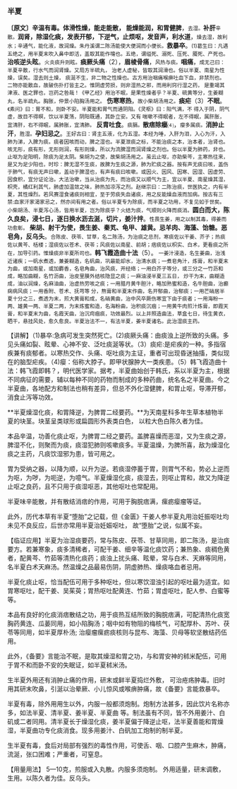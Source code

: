 ### 半夏

**〔原文〕辛温有毒。体滑性燥，能走能散， 能燥能润，和胃健脾**，<small>去湿。</small>**补肝**<small>辛散。</small>**润肾，除湿化痰，发表开郁，下逆气，止烦呕，发音声，利水道**，<small>燥去湿，故利水；辛通气，能化液，故润燥。朱丹溪谓二陈汤能使大便润而小便长。</small>**救暴卒**。<small>(1)葛生曰：凡遇五绝之，用半夏末吹入鼻中即活，盖取其能作嚏也。五绝，谓缢死、溺死、压死、魇死、产死也。</small>**治咳逆头眩**。<small>火炎痰升则眩。</small>**痰厥头痛**（2），**眉棱骨痛**，<small>风热与痰。</small>**咽痛**，<small>成无己曰：半夏辛散，行水气而润肾燥。又局方半硫丸， 治老人虚秘，皆取其润滑也。俗以半夏、南星为性燥，误矣。湿去则土燥， 痰涎不生，非二物之性燥也。古方用治咽痛喉痹吐血下血，非禁剂也。二物亦能散血，故破伤扑打皆主之。惟阴虚劳损，则非湿热之邪，而用利窍行湿之药， 是重竭其津液、医之罪也，岂药之咎哉！《甲乙经》用治不眠，是果性燥者乎？半夏、硫黄等分，生姜糊丸，名半疏丸。胸胀，仲景小陷胸汤用之。</small> **伤寒寒热**，<small>故小柴胡汤用之。</small>**痰疟**（3）**不眠**。<small>《素问》曰：胃不和，则卧不安。半夏能和胃气而通阴阳。《灵枢》曰：阳气满，不 得入于阴，阴气虚，故目不得暝，饮以半夏荡，阴阳既通，其卧立安。又有 喘嗽不得眠者，左不得眠，属肝胀，宜清肝，右不得眠，属肺胀，宜清肺。</small> **反胄吐食**。<small>痰膈。</small>**散痞除瘿**⑷，<small>瘿多属痰。</small>**消肿止汗**，<small>胜湿。</small>**孕妇忌之**。<small>王好古曰：肾主五液，化为五湿。本经为唾，入肝为泪，入心为汗，入肺为涕，入脾为痰。痰者因咳而动，脾之湿也。半夏泄痰之标，不能治痰之本，治本者，治肾也。咳无形，痰有形，无形则润，有形则燥，所以为流脾湿而润肾燥之剂也。俗以半夏为肺药，非也。止呕为足阳明，除痰为足太阴。柴胡为之使，故柴胡汤用之。虽云止呕，亦助柴芩，主寒热往来，是又为足少阳也，时珍：脾无湿不生痰，故脾为生痰之源，肺为贮痰之器。按有声无痰曰咳，盖伤于肺气，有痰无声曰嗽，盖动于脾湿也，有声有痰曰咳嗽。或因火、因风、因寒、因湿、因虚劳、因食积，宜分证论治。大法治嗽，当从治痰为先，而治痰又以顺气为主，宜以半夏、南星燥其湿，枳壳，橘红利其气，肺虚加温敛之味，肺热加凉泻之剂。赵继宗曰：二陈治痰，世医执之，内有半夏，其性燥烈。若风赛湿食诸痰则相宜，至于劳痰失血诸痰，用之反能燥血液而加病。按古有三禁:血家汗家渴家忌之，然亦间有用之者。俗以半夏专为除痰，而半夏之功用，不复见如于世矣。小柴胡汤、半夏泻心汤，皆用半夏，岂为除痰乎？火结为痰，气顺则火降而痰消。</small>**圆白而大，陈久良矣，浸七日，逐日换水沥去涎，切片，姜汁拌**。<small>性畏生姜，用之以制其毒，得姜而功愈彰。</small> **柴胡、射干为使，畏生姜、秦芄、龟甲、雄黄。忌羊肉、海藻、饴糖。恶皂角，反乌头**。<small>合陈皮、茯苓、甘草，名二陈汤，为治痰之总剂，寒痰佐以干姜、芥子；热痰佐以黄芩、栝楼；湿痰佐以苍术、茯苓；风痰佐以南星、前胡；痞痰佐以枳实、白术，更看痰之所在，加导引药。惟燥痰非半夏所司也。</small>**韩飞霞造曲十法**（5）。<small> 一姜汁浸造，名生姜曲，治浅近诸疾；一矾水煮透，兼姜糊造，名矾曲，巩最能却水，治清水痰；一煮皂角汁，炼膏，和半夏末为曲，或加南星，或加麝香，名皂角曲，治风痰，开经络；一用白芥子等分，或三分之一竹沥和成，略加曲糊，名竹沥曲，治皮里膜外结核隐显之痰；一麻油浸半夏三五日， 炒干为末，曲糊造成，油以润燥，名麻油曲，治虚热劳咳之痰；一用腊月黄牛胆汁，略加熟蜜和造，名牛胆曲，治癫痫病风痰；一用香附、苍术、抚芎等 分，熬膏和半夏末作曲，名开郁曲，治郁痰；一用芒硝居半夏十分之三，煮透为末，煎大黄膏和成，名硝黄曲，治中风卒厥伤寒宜下由于痰者；一用海粉一两、雄黄一两、半夏二两，为末炼蜜和造，名海粉曲，治积痰沉痼；一用黄牛肉煎汁炼膏，即霞天膏，和半夏末为曲，名霞天曲，治沉疴痼痰，功效最烈。以上并照造曲法，草盒七日，待生黄衣，晒干，悬挂风处，愈久愈良。半夏治法不一，有法半夏，姜半夏诸名。此治湿痰主药。</small>

【讲解】（1)暴卒:急病可发生突然死亡。(2)痰厥头痛：由痰浊上逆所致的头痛。多见头痛如裂、眩晕、心神不安、泛吐痰涎等状。（3）痰疟:是疟疾的一种。多指宿疾兼有痰郁者。以寒热交作、头痛、呕吐痰为主证，重者可出现昏迷抽搐，类似现在的脑型疟疾。（4)瘿：俗称大脖子。即甲状腺肿大一类疾患。（5）韩飞霞造曲十法：韩飞霞即韩？，明代医学家。据考，半夏曲始创于韩氏，系以半夏为主，根据不同病征的需要，辅以每种不同的药物而制成的多种药曲，统名名之半夏曲。今之半夏曲，各地配方和制法也稍有差异，但总不外化湿健脾，和胃止呕，导滞开郁，消食止泻等功效。

**半夏燥湿化痰，和胃降逆，为脾胃二经要药。**为天南星科多年生草本植物半夏的块茎。块茎呈类球形或扁圆形外表类白色， 以粒大色白陈久者为佳。

本品辛温，功善化痰止呕，为脾胃二经之要药。盖脾喜燥而恶湿，又为生痰之源，脾湿不化，则聚而为痰，痰湿犯肺则咳嗽痰多。半夏温燥，为脾所喜，敌为燥湿化痰之主药，凡痰饮湿邪为患，皆可用之。

胃为受纳之器，以降为顺，以升为逆。若痰湿停蓄于胃，则胃气不和，势必上逆而为呕，为哕，为呃逆，为噫气。半夏燥湿化痰，痰湿去，则呕止胃和，故又为降逆止呕之良药，且不只用于痰湿呕恶，其他呕吐也常配用。

半夏味辛能散，并有散结消痞的作用，可用于胸脘痞满，瘰疬瘿瘤等证。	

此外，历代本草有半夏“堕胎”之记载，但《金匮》干姜人参半夏丸用治妊振呕吐均未见不良反应，后世亦常用半夏治妊娠呕吐， 故“堕胎”之说，似属不妄。

【临证应用】半夏为治湿痰要药，常与陈皮、茯苓、甘草同用，即二陈汤，是治痰要方。若兼寒象，痰多清稀者，可配干姜、细辛等温化痰饮药；兼热象、痰稠色黄者，配黄芩、竹茹等清热化痰药；痰浊上扰头痛、眩晕，常与白术、天麻等同用，名半夏白术天麻汤。然温燥之品最易伤阴，阴虚肺热、燥痰咯血者忌用。

半夏化痰止呕，恰当配伍可用于多种呕吐，但以寒饮湿浊引起的呕吐最为适宜。如胃寒呕吐，配干姜、吴茱萸；胃热呕吐配黄连、竹茹；胃虚呕吐，配人参、白蜜等等。

本品有良好的化痰消痞散结之功，用于痰热互结所致的胸脘痞满，可配清热化痰宽胸药黄连、瓜蒌同用，如小陷胸汤；咽中如有物阻的梅核气，可配厚朴、苏叶、茯苓等同用，如半夏厚朴汤; 治瘿瘤瘰疬痰核则与昆布、海藻、贝母等软坚散结药伍用。

此外，《备要》言能治不眠，是取其燥湿和胃之功，与和胃安神的秫米配伍，可用于胃不和而卧不安的失眠证，如半夏秫米汤。

生半夏外用还有消肿止痛的作用，研末或鲜半夏捣烂外敷， 可治疮疡肿毒。旧时用其研末吹鼻，引涎以治晕厥、小儿惊风或喉痹肿痛，故《备要》言能救暴卒。

半夏有毒，除外用用生以外，内服一般都须炮制。炮制方法甚多，因此饮片名称亦多，如法半夏、清半夏、姜半夏、半夏曲 等。制法虽有不同，皆不外用姜汁、白矶或二者同用。清半夏长于燥湿化痰，姜半夏偏于降逆止呕，法半夏善能和胃燥湿，半夏曲功专化痰消食。现多用姜汁、白矾加工炮制的制半夏。

生半夏有毒，食后对局部有强烈的毒性作用，可使舌、咽、口腔产生麻木，肿痛，流涎，张口困难；严重者，可窒息。

【用量用法】 5—10克，煎服或入丸散。内服多须炮制。 外用适量，研末调敷，生用。以陈久者为佳。反乌头。
